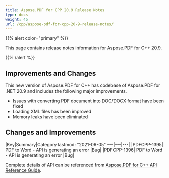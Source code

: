 ```yaml
---
title: Aspose.PDF for CPP 20.9 Release Notes
type: docs
weight: 45
url: /cpp/aspose-pdf-for-cpp-20-9-release-notes/
---
```


{{% alert color="primary" %}}

This page contains release notes information for Aspose.PDF for C++ 20.9.

{{% /alert %}}

## **Improvements and Changes**

This new version of Aspose.PDF for C++ has codebase of Aspose.PDF for .NET 20.9 and includes the following major improvements.

 * Issues with converting PDF document into DOC/DOCX format have been fixed
 * Loading XML files has been improved
 * Memory leaks have been eliminated

## Changes and Improvements
|Key|Summary|Category
lastmod: "2021-06-05"
---|---|---|
|PDFCPP-1395|	PDF to Word - API is generating an error |Bug|
|PDFCPP-1396|	PDF to Word - API is generating an error |Bug|

Complete details of API can be referenced from [Aspose.PDF for C++ API Reference Guide](https://apireference.aspose.com/cpp/pdf/).
